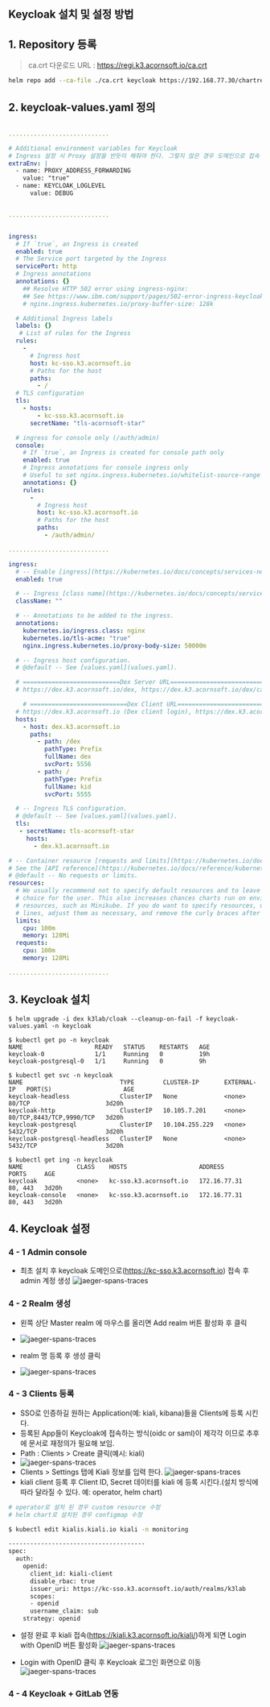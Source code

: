 ##  Keycloak 설치 및 설정 방법

## 1. Repository 등록
> ca.crt  다운로드 URL : https://regi.k3.acornsoft.io/ca.crt
```sh
helm repo add --ca-file ./ca.crt keycloak https://192.168.77.30/chartrepo/k3lab-charts
```

## 2. keycloak-values.yaml 정의
```yaml

............................

# Additional environment variables for Keycloak
# Ingress 설정 시 Proxy 설정을 반듯이 해줘야 한다. 그렇지 않은 경우 도메인으로 접속 후 admin console에 접근 하지 못한다.
extraEnv: |
  - name: PROXY_ADDRESS_FORWARDING
    value: "true"
  - name: KEYCLOAK_LOGLEVEL
      value: DEBUG


............................


ingress:
  # If `true`, an Ingress is created
  enabled: true
  # The Service port targeted by the Ingress
  servicePort: http
  # Ingress annotations
  annotations: {}
    ## Resolve HTTP 502 error using ingress-nginx:
    ## See https://www.ibm.com/support/pages/502-error-ingress-keycloak-response
    # nginx.ingress.kubernetes.io/proxy-buffer-size: 128k

  # Additional Ingress labels
  labels: {}
   # List of rules for the Ingress
  rules:
    -
      # Ingress host
      host: kc-sso.k3.acornsoft.io
      # Paths for the host
      paths:
        - /
  # TLS configuration
  tls:
    - hosts:
        - kc-sso.k3.acornsoft.io
      secretName: "tls-acornsoft-star"

  # ingress for console only (/auth/admin)
  console:
    # If `true`, an Ingress is created for console path only
    enabled: true
    # Ingress annotations for console ingress only
    # Useful to set nginx.ingress.kubernetes.io/whitelist-source-range particularly
    annotations: {}
    rules:
      -
        # Ingress host
        host: kc-sso.k3.acornsoft.io
        # Paths for the host
        paths:
          - /auth/admin/

............................

ingress:
  # -- Enable [ingress](https://kubernetes.io/docs/concepts/services-networking/ingress/).
  enabled: true

  # -- Ingress [class name](https://kubernetes.io/docs/concepts/services-networking/ingress/#ingress-class).
  className: ""

  # -- Annotations to be added to the ingress.
  annotations:
    kubernetes.io/ingress.class: nginx
    kubernetes.io/tls-acme: "true"
    nginx.ingress.kubernetes.io/proxy-body-size: 50000m

  # -- Ingress host configuration.
  # @default -- See [values.yaml](values.yaml).

  # ===========================Dex Server URL===========================
  # https://dex.k3.acornsoft.io/dex, https://dex.k3.acornsoft.io/dex/callback(gitlab에 정의된 callback url)

    # ===========================Dex Client URL===========================
  # https://dex.k3.acornsoft.io (Dex client login), https://dex.k3.acornsoft.io/callback(Dex Server에서 gitlab 콜백을 받은 후에 Dex client로 콜백해주는 URL)
  hosts:
    - host: dex.k3.acornsoft.io
      paths:
        - path: /dex
          pathType: Prefix
          fullName: dex
          svcPort: 5556
        - path: /
          pathType: Prefix
          fullName: kid
          svcPort: 5555

  # -- Ingress TLS configuration.
  # @default -- See [values.yaml](values.yaml).
  tls:
   - secretName: tls-acornsoft-star
     hosts:
       - dex.k3.acornsoft.io

# -- Container resource [requests and limits](https://kubernetes.io/docs/concepts/configuration/manage-resources-containers/).
# See the [API reference](https://kubernetes.io/docs/reference/kubernetes-api/workload-resources/pod-v1/#resources) for details.
# @default -- No requests or limits.
resources:
  # We usually recommend not to specify default resources and to leave this as a conscious
  # choice for the user. This also increases chances charts run on environments with little
  # resources, such as Minikube. If you do want to specify resources, uncomment the following
  # lines, adjust them as necessary, and remove the curly braces after 'resources:'.
  limits:
    cpu: 100m
    memory: 128Mi
  requests:
    cpu: 100m
    memory: 128Mi

............................

```

## 3. Keycloak 설치
```
$ helm upgrade -i dex k3lab/cloak --cleanup-on-fail -f keycloak-values.yaml -n keycloak

$ kubectl get po -n keycloak
NAME                    READY   STATUS    RESTARTS   AGE
keycloak-0              1/1     Running   0          19h
keycloak-postgresql-0   1/1     Running   0          9h

$ kubectl get svc -n keycloak
NAME                           TYPE        CLUSTER-IP       EXTERNAL-IP   PORT(S)                    AGE
keycloak-headless              ClusterIP   None             <none>        80/TCP                     3d20h
keycloak-http                  ClusterIP   10.105.7.201     <none>        80/TCP,8443/TCP,9990/TCP   3d20h
keycloak-postgresql            ClusterIP   10.104.255.229   <none>        5432/TCP                   3d20h
keycloak-postgresql-headless   ClusterIP   None             <none>        5432/TCP                   3d20h

$ kubectl get ing -n keycloak
NAME               CLASS    HOSTS                    ADDRESS        PORTS     AGE
keycloak           <none>   kc-sso.k3.acornsoft.io   172.16.77.31   80, 443   3d20h
keycloak-console   <none>   kc-sso.k3.acornsoft.io   172.16.77.31   80, 443   3d20h

```

## 4. Keycloak 설정

### 4 - 1 Admin console
- 최초 설치 후 keycloak 도메인으로(https://kc-sso.k3.acornsoft.io) 접속 후 admin 계정 생성
![jaeger-spans-traces](images/admin-login.png)

### 4 - 2 Realm 생성
- 왼쪽 상단 Master realm 에 마우스를 올리면 Add realm 버튼 활성화 후 클릭
- ![jaeger-spans-traces](images/add-realm-menu.png)

- realm 명 등록 후 생성 클릭
- ![jaeger-spans-traces](images/create-realm.png)

### 4 - 3 Clients 등록
- SSO로 인증하길 원하는 Application(예: kiali, kibana)들을 Clients에 등록 시킨다.
- 등록된 App들이 Keycloak에 접속하는 방식(oidc or saml)이 제각각 이므로 추후에 문서로 재정의가 필요해 보임.
- Path : Clients > Create 클릭(예시: kiali)
- ![jaeger-spans-traces](images/addclient.png)
- Clients > Settings 탭에 Kiali 정보를 입력 한다.
![jaeger-spans-traces](images/clientsettings.png)
- kiali client 등록 후 Client ID, Secret 데이터를 kiali 에 등록 시킨다.(설치 방식에 따라 달라질 수 있다. 예: operator, helm chart)

```sh
# operator로 설치 된 경우 custom resource 수정
# helm chart로 설치된 경우 configmap 수정

$ kubectl edit kialis.kiali.io kiali -n monitoring

--------------------------------------
spec:
  auth:
    openid:
      client_id: kiali-client
      disable_rbac: true
      issuer_uri: https://kc-sso.k3.acornsoft.io/auth/realms/k3lab
      scopes:
      - openid
      username_claim: sub
    strategy: openid
```

- 설정 완료 후 kiali 접속(https://kiali.k3.acornsoft.io/kiali/)하게 되면 Login with OpenID 버튼 활성화
![jaeger-spans-traces](images/kialilogin.png)

- Login with OpenID 클릭 후 Keycloak 로그인 화면으로 이동
![jaeger-spans-traces](images/keycloaklogin.png)

### 4 - 4 Keycloak + GitLab 연동
